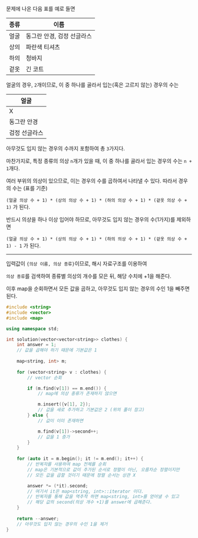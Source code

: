문제에 나온 다음 표를 예로 들면

|종류|이름|
|------|---|
|얼굴|동그란 안경, 검정 선글라스|
|상의|파란색 티셔츠|
|하의|청바지|
|겉옷|긴 코트|

얼굴의 경우, ```2```개이므로, 이 중 하나를 골라서 입는(혹은 고르지 않는) 경우의 수는

|얼굴|
|----|
|     X |
|동그란 안경|
|검정 선글라스|

아무것도 입지 않는 경우의 수까지 포함하여
총 ```3```가지다.

마찬가지로, 특정 종류의 의상  ```n```개가 있을 때, 이 중 하나를 골라서 입는 경우의 수는 ```n + 1```개다.

여러 부위의 의상이 있으므로, 이는 경우의 수를 곱하여서 나타낼 수 있다. 따라서 경우의 수는 (표를 기준)

```(얼굴 의상 수 + 1) * (상의 의상 수 + 1) * (하의 의상 수 + 1) * (겉옷 의상 수 + 1)``` 가 된다.

반드시 의상을 하나 이상 입어야 하므로, 아무것도 입지 않는 경우의 수(1가지)를 제외하면

```(얼굴 의상 수 + 1) * (상의 의상 수 + 1) * (하의 의상 수 + 1) * (겉옷 의상 수 + 1) - 1``` 가 된다.

-----------------------------------------

입력값이 ```{의상 이름, 의상 종류}```이므로, 해시 자료구조를 이용하여 

```의상 종류```를 검색하여 종류별 의상의 개수를 모은 뒤, 해당 수치에 +1을 해준다.

이후 map을 순회하면서 모든 값을 곱하고, 아무것도 입지 않는 경우의 수인 1을 빼주면 된다.

```cpp
#include <string>
#include <vector>
#include <map>

using namespace std;

int solution(vector<vector<string>> clothes) {
    int answer = 1;
    // 값을 곱해야 하기 때문에 기본값은 1
    
    map<string, int> m;
    
    for (vector<string> v : clothes) {
        // vector 순회

        if (m.find(v[1]) == m.end()) {
            // map에 의상 종류가 존재하지 않으면

            m.insert({v[1], 2});
            // 값을 새로 추가하고 기본값은 2 (위의 풀이 참고)
        } else {
            // 값이 이미 존재하면

            m.find(v[1])->second++;
            // 값을 1 증가
        }
    }
    
    for (auto it = m.begin(); it != m.end(); it++) {
        // 반복자를 사용하여 map 전체를 순회
        // map은 기본적으로 값이 추가된 순서로 정렬이 아닌, 오름차순 정렬이지만
        // 모든 값을 곱할 것이기 때문에 정렬 순서는 상관 X

        answer *= (*it).second;
        // 여기서 it은 map<string, int>::iterator 이다.
        // 반복자를 통해 값을 역추적 하면 map<string, int>를 얻어낼 수 있고
        // 해당 값의 second(의상 개수 +1)를 answer에 곱해준다.
    }
    
    return --answer;
    // 아무것도 입지 않는 경우의 수인 1을 제거
}
```

